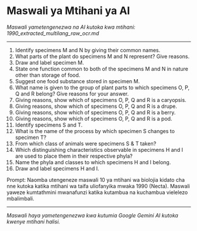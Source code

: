 # Maswali ya Mtihani ya AI
*Maswali yametengenezwa na AI kutoka kwa mtihani: 1990_extracted_multilang_raw_ocr.md*

---

1. Identify specimens M and N by giving their common names.
2. What parts of the plant do specimens M and N represent? Give reasons.
3. Draw and label specimen M.
4. State one function common to both of the specimens M and N in nature other than storage of food.
5. Suggest one food substance stored in specimen M.
6. What name is given to the group of plant parts to which specimens O, P, Q and R belong? Give reasons for your answer.
7. Giving reasons, show which of specimens O, P, Q and R is a caryopsis.
8. Giving reasons, show which of specimens O, P, Q and R is a drupe.
9. Giving reasons, show which of specimens O, P, Q and R is a berry.
10. Giving reasons, show which of specimens O, P, Q and R is a pod.
11. Identify specimens S and T.
12. What is the name of the process by which specimen S changes to specimen T?
13. From which class of animals were specimens S & T taken?
14. Which distinguishing characteristics observable in specimens H and I are used to place them in their respective phyla?
15. Name the phyla and classes to which specimens H and I belong.
16. Draw and label specimens H and I.

Prompt: Naomba utengeneze maswali 10 ya mtihani wa biolojia kidato cha nne kutoka katika mtihani wa taifa uliofanyika mwaka 1990 (Necta). Maswali yaweze kumtathmini mwanafunzi katika kutambua na kuchambua vielelezo mbalimbali.

---
*Maswali haya yametengenezwa kwa kutumia Google Gemini AI kutoka kwenye mtihani halisi.*
